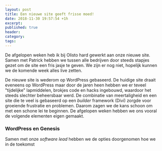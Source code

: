 ```yaml
---
layout: post
title: Een nieuwe site geeft frisse moed!
date: 2018-11-30 19:57:54 +1h
excerpt:
published: true
header:
category: 
tags: 
---
```

De afgelopen weken heb ik bij Olisto hard gewerkt aan onze nieuwe site. Samen met Patrick hebben we tussen alle bedrijven door steeds stapjes gezet om de site een fris jasje te geven. We zijn er nog niet, hopelijk kunnen we de komende week alles live zetten. 

De nieuwe site is wederom op WordPress gebaseerd. De huidige site draait eveneens op WordPress maar door de jaren heen hebben we er teveel "tijdelijke" lapmiddelen, brokjes code en hacks ingebouwd, waardoor het steeds slechter beheersbaar werd. De combinatie van meertaligheid en een site die te veel is gebaseerd op een _builder_ framework (Divi) zorgde voor groeiende frustratie en problemen. Daarom zagen we de kans schoon om met een schone lei te beginnen. De afgelopen weken hebben we ons vooral de volgende elementen eigen gemaakt.

### WordPress en Genesis
Samen met onze _software lead_ hebben we de opties doorgenomen hoe we in de toekomst 
